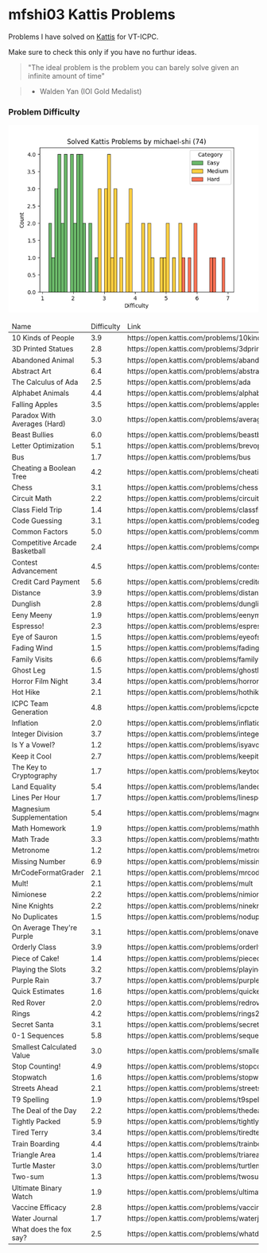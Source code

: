 # mfshi03 Kattis Problems

Problems I have solved on [Kattis](https://open.kattis.com) for VT-ICPC.

Make sure to check this only if you have no furthur ideas.

> "The ideal problem is the problem you can barely solve given an infinite amount of time"

> - Walden Yan (IOI Gold Medalist)
### Problem Difficulty
![](plot.png)
<table>
<thead>
<td>Name</td>
<td>Difficulty</td>
<td>Link</td>
</thead>
<tbody>

<tr>
<td>10 Kinds of People</td>
<td>3.9</td>
<td>https://open.kattis.com/problems/10kindsofpeople</td>
</tr>

<tr>
<td>3D Printed Statues</td>
<td>2.8</td>
<td>https://open.kattis.com/problems/3dprinter</td>
</tr>

<tr>
<td>Abandoned Animal</td>
<td>5.3</td>
<td>https://open.kattis.com/problems/abandonedanimal</td>
</tr>

<tr>
<td>Abstract Art</td>
<td>6.4</td>
<td>https://open.kattis.com/problems/abstractart</td>
</tr>

<tr>
<td>The Calculus of Ada</td>
<td>2.5</td>
<td>https://open.kattis.com/problems/ada</td>
</tr>

<tr>
<td>Alphabet Animals</td>
<td>4.4</td>
<td>https://open.kattis.com/problems/alphabetanimals</td>
</tr>

<tr>
<td>Falling Apples</td>
<td>3.5</td>
<td>https://open.kattis.com/problems/apples</td>
</tr>

<tr>
<td>Paradox With Averages (Hard)</td>
<td>3.0</td>
<td>https://open.kattis.com/problems/averageshard</td>
</tr>

<tr>
<td>Beast Bullies</td>
<td>6.0</td>
<td>https://open.kattis.com/problems/beastbullies</td>
</tr>

<tr>
<td>Letter Optimization</td>
<td>5.1</td>
<td>https://open.kattis.com/problems/brevoptimering</td>
</tr>

<tr>
<td>Bus</td>
<td>1.7</td>
<td>https://open.kattis.com/problems/bus</td>
</tr>

<tr>
<td>Cheating a Boolean Tree</td>
<td>4.2</td>
<td>https://open.kattis.com/problems/cheatingbooleantree</td>
</tr>

<tr>
<td>Chess</td>
<td>3.1</td>
<td>https://open.kattis.com/problems/chess</td>
</tr>

<tr>
<td>Circuit Math</td>
<td>2.2</td>
<td>https://open.kattis.com/problems/circuitmath</td>
</tr>

<tr>
<td>Class Field Trip</td>
<td>1.4</td>
<td>https://open.kattis.com/problems/classfieldtrip</td>
</tr>

<tr>
<td>Code Guessing</td>
<td>3.1</td>
<td>https://open.kattis.com/problems/codeguessing</td>
</tr>

<tr>
<td>Common Factors</td>
<td>5.0</td>
<td>https://open.kattis.com/problems/commonfactors</td>
</tr>

<tr>
<td>Competitive Arcade Basketball</td>
<td>2.4</td>
<td>https://open.kattis.com/problems/competitivearcadebasketball</td>
</tr>

<tr>
<td>Contest Advancement</td>
<td>4.5</td>
<td>https://open.kattis.com/problems/contestadvancement</td>
</tr>

<tr>
<td>Credit Card Payment</td>
<td>5.6</td>
<td>https://open.kattis.com/problems/creditcard</td>
</tr>

<tr>
<td>Distance</td>
<td>3.9</td>
<td>https://open.kattis.com/problems/distance</td>
</tr>

<tr>
<td>Dunglish</td>
<td>2.8</td>
<td>https://open.kattis.com/problems/dunglish</td>
</tr>

<tr>
<td>Eeny Meeny</td>
<td>1.9</td>
<td>https://open.kattis.com/problems/eenymeeny</td>
</tr>

<tr>
<td>Espresso!</td>
<td>2.3</td>
<td>https://open.kattis.com/problems/espresso</td>
</tr>

<tr>
<td>Eye of Sauron</td>
<td>1.5</td>
<td>https://open.kattis.com/problems/eyeofsauron</td>
</tr>

<tr>
<td>Fading Wind</td>
<td>1.5</td>
<td>https://open.kattis.com/problems/fadingwind</td>
</tr>

<tr>
<td>Family Visits</td>
<td>6.6</td>
<td>https://open.kattis.com/problems/familyvisits</td>
</tr>

<tr>
<td>Ghost Leg</td>
<td>1.5</td>
<td>https://open.kattis.com/problems/ghostleg</td>
</tr>

<tr>
<td>Horror Film Night</td>
<td>3.4</td>
<td>https://open.kattis.com/problems/horrorfilmnight</td>
</tr>

<tr>
<td>Hot Hike</td>
<td>2.1</td>
<td>https://open.kattis.com/problems/hothike</td>
</tr>

<tr>
<td>ICPC Team Generation</td>
<td>4.8</td>
<td>https://open.kattis.com/problems/icpcteamgeneration</td>
</tr>

<tr>
<td>Inflation</td>
<td>2.0</td>
<td>https://open.kattis.com/problems/inflation</td>
</tr>

<tr>
<td>Integer Division</td>
<td>3.7</td>
<td>https://open.kattis.com/problems/integerdivision</td>
</tr>

<tr>
<td>Is Y a Vowel?</td>
<td>1.2</td>
<td>https://open.kattis.com/problems/isyavowel</td>
</tr>

<tr>
<td>Keep it Cool</td>
<td>2.7</td>
<td>https://open.kattis.com/problems/keepitcool</td>
</tr>

<tr>
<td>The Key to Cryptography</td>
<td>1.7</td>
<td>https://open.kattis.com/problems/keytocrypto</td>
</tr>

<tr>
<td>Land Equality</td>
<td>5.4</td>
<td>https://open.kattis.com/problems/landequality</td>
</tr>

<tr>
<td>Lines Per Hour</td>
<td>1.7</td>
<td>https://open.kattis.com/problems/linesperhour</td>
</tr>

<tr>
<td>Magnesium Supplementation</td>
<td>5.4</td>
<td>https://open.kattis.com/problems/magnesiumsupplementation</td>
</tr>

<tr>
<td>Math Homework</td>
<td>1.9</td>
<td>https://open.kattis.com/problems/mathhomework</td>
</tr>

<tr>
<td>Math Trade</td>
<td>3.3</td>
<td>https://open.kattis.com/problems/mathtrade</td>
</tr>

<tr>
<td>Metronome</td>
<td>1.2</td>
<td>https://open.kattis.com/problems/metronome</td>
</tr>

<tr>
<td>Missing Number</td>
<td>6.9</td>
<td>https://open.kattis.com/problems/missingnumber2</td>
</tr>

<tr>
<td>MrCodeFormatGrader</td>
<td>2.1</td>
<td>https://open.kattis.com/problems/mrcodeformatgrader</td>
</tr>

<tr>
<td>Mult!</td>
<td>2.1</td>
<td>https://open.kattis.com/problems/mult</td>
</tr>

<tr>
<td>Nimionese</td>
<td>2.2</td>
<td>https://open.kattis.com/problems/nimionese</td>
</tr>

<tr>
<td>Nine Knights</td>
<td>2.2</td>
<td>https://open.kattis.com/problems/nineknights</td>
</tr>

<tr>
<td>No Duplicates</td>
<td>1.5</td>
<td>https://open.kattis.com/problems/nodup</td>
</tr>

<tr>
<td>On Average They're Purple</td>
<td>3.1</td>
<td>https://open.kattis.com/problems/onaveragetheyrepurple</td>
</tr>

<tr>
<td>Orderly Class</td>
<td>3.9</td>
<td>https://open.kattis.com/problems/orderlyclass</td>
</tr>

<tr>
<td>Piece of Cake!</td>
<td>1.4</td>
<td>https://open.kattis.com/problems/pieceofcake2</td>
</tr>

<tr>
<td>Playing the Slots</td>
<td>3.2</td>
<td>https://open.kattis.com/problems/playingtheslots</td>
</tr>

<tr>
<td>Purple Rain</td>
<td>3.7</td>
<td>https://open.kattis.com/problems/purplerain</td>
</tr>

<tr>
<td>Quick Estimates</td>
<td>1.6</td>
<td>https://open.kattis.com/problems/quickestimate</td>
</tr>

<tr>
<td>Red Rover</td>
<td>2.0</td>
<td>https://open.kattis.com/problems/redrover</td>
</tr>

<tr>
<td>Rings</td>
<td>4.2</td>
<td>https://open.kattis.com/problems/rings2</td>
</tr>

<tr>
<td>Secret Santa</td>
<td>3.1</td>
<td>https://open.kattis.com/problems/secretsanta</td>
</tr>

<tr>
<td>0-1 Sequences</td>
<td>5.8</td>
<td>https://open.kattis.com/problems/sequences</td>
</tr>

<tr>
<td>Smallest Calculated Value</td>
<td>3.0</td>
<td>https://open.kattis.com/problems/smallestcalculatedvalue</td>
</tr>

<tr>
<td>Stop Counting!</td>
<td>4.9</td>
<td>https://open.kattis.com/problems/stopcounting</td>
</tr>

<tr>
<td>Stopwatch</td>
<td>1.6</td>
<td>https://open.kattis.com/problems/stopwatch</td>
</tr>

<tr>
<td>Streets Ahead</td>
<td>2.1</td>
<td>https://open.kattis.com/problems/streetsahead</td>
</tr>

<tr>
<td>T9 Spelling</td>
<td>1.9</td>
<td>https://open.kattis.com/problems/t9spelling</td>
</tr>

<tr>
<td>The Deal of the Day</td>
<td>2.2</td>
<td>https://open.kattis.com/problems/thedealoftheday</td>
</tr>

<tr>
<td>Tightly Packed</td>
<td>5.9</td>
<td>https://open.kattis.com/problems/tightlypacked</td>
</tr>

<tr>
<td>Tired Terry</td>
<td>3.4</td>
<td>https://open.kattis.com/problems/tiredterry</td>
</tr>

<tr>
<td>Train Boarding</td>
<td>4.4</td>
<td>https://open.kattis.com/problems/trainboarding</td>
</tr>

<tr>
<td>Triangle Area</td>
<td>1.4</td>
<td>https://open.kattis.com/problems/triarea</td>
</tr>

<tr>
<td>Turtle Master</td>
<td>3.0</td>
<td>https://open.kattis.com/problems/turtlemaster</td>
</tr>

<tr>
<td>Two-sum</td>
<td>1.3</td>
<td>https://open.kattis.com/problems/twosum</td>
</tr>

<tr>
<td>Ultimate Binary Watch</td>
<td>1.9</td>
<td>https://open.kattis.com/problems/ultimatebinarywatch</td>
</tr>

<tr>
<td>Vaccine Efficacy</td>
<td>2.8</td>
<td>https://open.kattis.com/problems/vaccineefficacy</td>
</tr>

<tr>
<td>Water Journal</td>
<td>1.7</td>
<td>https://open.kattis.com/problems/waterjournal</td>
</tr>

<tr>
<td>What does the fox say?</td>
<td>2.5</td>
<td>https://open.kattis.com/problems/whatdoesthefoxsay</td>
</tr>
